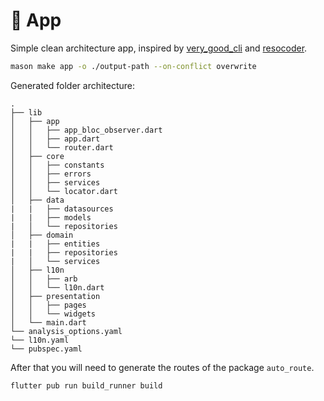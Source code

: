 # 🧱 App

Simple clean architecture app, inspired by [very_good_cli](https://github.com/VeryGoodOpenSource/very_good_cli) and [resocoder](https://resocoder.com/2019/08/27/flutter-tdd-clean-architecture-course-1-explanation-project-structure/).

```sh
mason make app -o ./output-path --on-conflict overwrite
```

Generated folder architecture:

    .
    ├── lib
    │   ├── app
    │   │   ├── app_bloc_observer.dart
    │   │   ├── app.dart
    │   │   └── router.dart
    │   ├── core
    │   │   ├── constants
    │   │   ├── errors
    │   │   ├── services
    │   │   └── locator.dart
    │   ├── data
    |   |   ├── datasources
    |   |   ├── models
    |   │   └── repositories
    │   ├── domain
    |   |   ├── entities
    |   |   ├── repositories
    |   │   └── services
    │   ├── l10n
    │   │   ├── arb
    │   │   └── l10n.dart
    │   ├── presentation
    │   │   ├── pages
    │   │   └── widgets
    │   └── main.dart
    └── analysis_options.yaml
    └── l10n.yaml
    └── pubspec.yaml

After that you will need to generate the routes of the package `auto_route`.

```sh
flutter pub run build_runner build
```